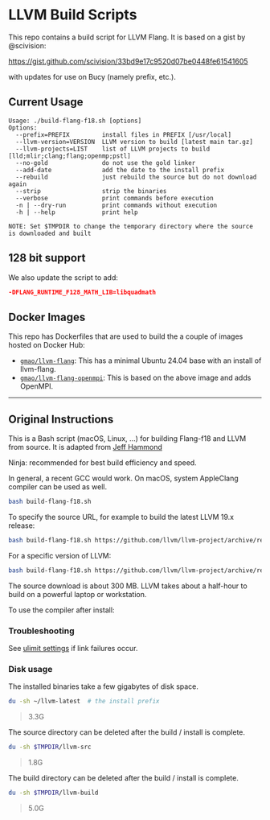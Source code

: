 # LLVM Build Scripts

This repo contains a build script for LLVM Flang. It is based on a gist by
@scivision:

https://gist.github.com/scivision/33bd9e17c9520d07be0448fe61541605

with updates for use on Bucy (namely prefix, etc.).

## Current Usage

```
Usage: ./build-flang-f18.sh [options]
Options:
  --prefix=PREFIX         install files in PREFIX [/usr/local]
  --llvm-version=VERSION  LLVM version to build [latest main tar.gz]
  --llvm-projects=LIST    list of LLVM projects to build [lld;mlir;clang;flang;openmp;pstl]
  --no-gold               do not use the gold linker
  --add-date              add the date to the install prefix
  --rebuild               just rebuild the source but do not download again
  --strip                 strip the binaries
  --verbose               print commands before execution
  -n | --dry-run          print commands without execution
  -h | --help             print help

NOTE: Set $TMPDIR to change the temporary directory where the source is downloaded and built
```

## 128 bit support

We also update the script to add:

```cmake
-DFLANG_RUNTIME_F128_MATH_LIB=libquadmath
```

## Docker Images

This repo has Dockerfiles that are used to build the a couple of images hosted on Docker Hub:

- [`gmao/llvm-flang`](https://hub.docker.com/r/gmao/llvm-flang/tags): This has a minimal Ubuntu 24.04 base with an install of
  llvm-flang.
- [`gmao/llvm-flang-openmpi`](https://hub.docker.com/r/gmao/llvm-flang-openmpi/tags): This is based on the above image and adds
  OpenMPI.

---

## Original Instructions

This is a Bash script (macOS, Linux, ...) for building Flang-f18 and LLVM from source.
It is adapted from [Jeff Hammond](https://github.com/jeffhammond/HPCInfo/blob/master/buildscripts/llvm-git.sh)

Ninja: recommended for best build efficiency and speed.

In general, a recent GCC would work.
On macOS, system AppleClang compiler can be used as well.

```sh
bash build-flang-f18.sh
```

To specify the source URL, for example to build the latest LLVM 19.x release:

```sh
bash build-flang-f18.sh https://github.com/llvm/llvm-project/archive/refs/heads/release/19.x.zip
```

For a specific version of LLVM:

```sh
bash build-flang-f18.sh https://github.com/llvm/llvm-project/archive/refs/tags/llvmorg-19.1.0-rc1.zip
```

The source download is about 300 MB.
LLVM takes about a half-hour to build on a powerful laptop or workstation.

To use the compiler after install:

### Troubleshooting

See [ulimit settings](https://gist.github.com/scivision/33bd9e17c9520d07be0448fe61541605?permalink_comment_id=5048103#gistcomment-5048103) if link failures occur.

### Disk usage

The installed binaries take a few gigabytes of disk space.

```sh
du -sh ~/llvm-latest  # the install prefix
```

> 3.3G

The source directory can be deleted after the build / install is complete.

```sh
du -sh $TMPDIR/llvm-src
```

> 1.8G

The build directory can be deleted after the build / install is complete.

```sh
du -sh $TMPDIR/llvm-build
```

> 5.0G
